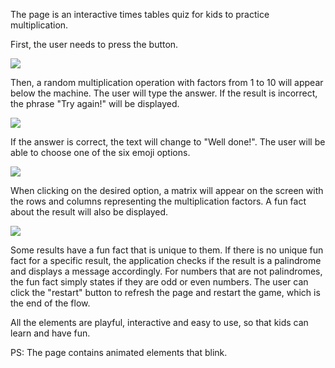 The page is an interactive times tables quiz for kids to practice multiplication.

First, the user needs to press the button.

<img src="https://cdn.discordapp.com/attachments/1016745958727491615/1028711358050603058/1.png" />

Then, a random multiplication operation with factors from 1 to 10 will appear below the machine.
The user will type the answer. If the result is incorrect, the phrase "Try again!" will be displayed.

<img src="https://cdn.discordapp.com/attachments/1016745958727491615/1028711381043773592/2.png" />

If the answer is correct, the text will change to "Well done!". The user will be able to choose one of the six emoji options.

<img src= "https://cdn.discordapp.com/attachments/1016745958727491615/1028711415785213982/3.png" />

When clicking on the desired option, a matrix will appear on the screen with the rows and columns representing the multiplication factors.
A fun fact about the result will also be displayed.

<img src="https://cdn.discordapp.com/attachments/1016745958727491615/1028711444780417064/4.png" />

Some results have a fun fact that is unique to them.  If there is no unique fun fact for a specific result, the application checks if the result is a palindrome and displays a message accordingly. For numbers that are not palindromes, the fun fact simply states if they are odd or even numbers. The user can click the "restart" button to refresh the page and restart the game, which is the end of the flow.

All the elements are playful, interactive and easy to use, so that kids can learn and have fun.

PS: The page contains animated elements that blink.

